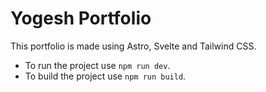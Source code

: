 # Yogesh Portfolio

This portfolio is made using Astro, Svelte and Tailwind CSS. 
- To run the project use ```npm run dev```.
- To build the project use ```npm run build```.

